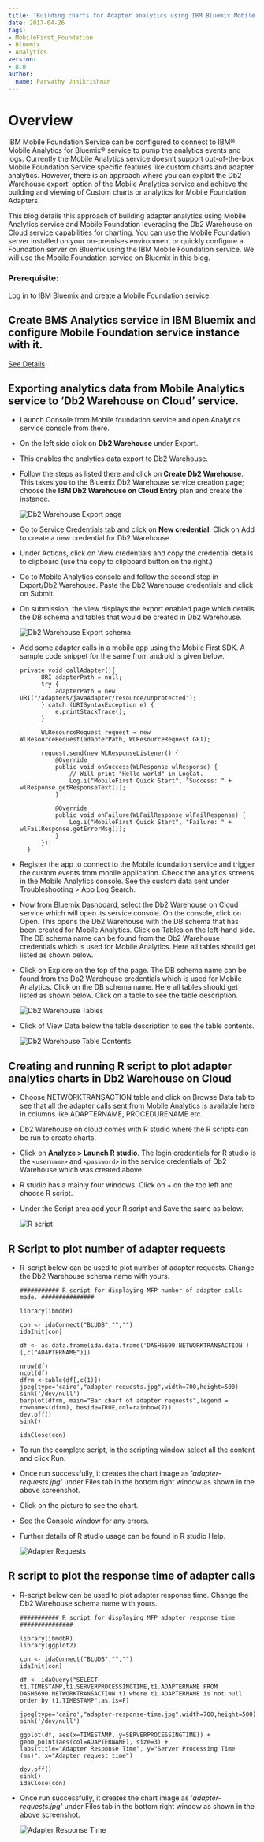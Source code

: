 ```yaml
---
title: 'Building charts for Adapter analytics using IBM Bluemix Mobile Analytics service and IBM Mobile Foundation Service'
date: 2017-04-26
tags:
- MobileFirst_Foundation
- Bluemix
- Analytics
version:
- 8.0
author:
  name: Parvathy Unnikrishnan
---
```


# Overview

IBM Mobile Foundation Service can be configured to connect to IBM® Mobile Analytics for Bluemix® service to pump the analytics events and logs. Currently the Mobile Analytics service doesn’t support out-of-the-box Mobile Foundation Service specific features like custom charts and adapter analytics.  However, there is an approach where you can exploit the Db2 Warehouse export’ option of the Mobile Analytics service and achieve the building and viewing of Custom charts or analytics for Mobile Foundation Adapters.

This blog details this approach of building adapter analytics using Mobile Analytics service and Mobile Foundation leveraging the Db2 Warehouse on Cloud service capabilities for charting. You can use the Mobile Foundation server installed on your on-premises environment or quickly configure a Foundation server on Bluemix using the IBM Mobile Foundation service. We will use the Mobile Foundation service on Bluemix in this blog.

### Prerequisite:
Log in to IBM Bluemix and create a Mobile Foundation service.

## Create BMS Analytics service in IBM Bluemix and configure Mobile Foundation service instance with it.
[See Details](https://mobilefirstplatform.ibmcloud.com/blog/2016/07/11/analytics-bm-service/)

## Exporting analytics data from Mobile Analytics service to ‘Db2 Warehouse on Cloud’ service.

- Launch Console from Mobile foundation service and open Analytics service console from there.
- On the left side click on **Db2 Warehouse** under Export.
- This enables the analytics data export to Db2 Warehouse.
- Follow the steps as listed there and click on **Create Db2 Warehouse**. This takes you to the Bluemix Db2 Warehouse service creation page; choose the **IBM Db2 Warehouse on Cloud Entry** plan and create the instance.

  ![Db2 Warehouse Export page]({{site.baseurl}}/assets/blog/2017-04-26-adapter-analytics-using-analytics-and-dashdb-analytics-service/db2-warehouse-export-page.png)
- Go to Service Credentials tab and click on **New credential**. Click on Add to create a new credential for Db2 Warehouse.
- Under Actions, click on View credentials and copy the credential details to clipboard (use the copy to clipboard button on the right.)
- Go to Mobile Analytics console and follow the second step in Export/Db2 Warehouse. Paste the Db2 Warehouse credentials and click on Submit.
- On submission, the view displays the export enabled page which details the DB schema and tables that would be created in Db2 Warehouse.

  ![Db2 Warehouse Export schema]({{site.baseurl}}/assets/blog/2017-04-26-adapter-analytics-using-analytics-and-dashdb-analytics-service/db2-warehouse-export-schema.png)
- Add some adapter calls in a mobile app using the Mobile First SDK. A sample code snippet for the same from android is given below.


  ```
  private void callAdapter(){
        URI adapterPath = null;
        try {
            adapterPath = new URI("/adapters/javaAdapter/resource/unprotected");
        } catch (URISyntaxException e) {
            e.printStackTrace();
        }

        WLResourceRequest request = new WLResourceRequest(adapterPath, WLResourceRequest.GET);

        request.send(new WLResponseListener() {
            @Override
            public void onSuccess(WLResponse wlResponse) {
                // Will print "Hello world" in LogCat.
                Log.i("MobileFirst Quick Start", "Success: " + wlResponse.getResponseText());
            }

            @Override
            public void onFailure(WLFailResponse wlFailResponse) {
                Log.i("MobileFirst Quick Start", "Failure: " + wlFailResponse.getErrorMsg());
            }
        });
    }
    ```
- Register the app to connect to the Mobile foundation service and trigger the custom events from mobile application. Check the analytics screens in the Mobile Analytics console. See the custom data sent under Troubleshooting > App Log Search.
- Now from Bluemix Dashboard, select the Db2 Warehouse on Cloud service which will open its service console.  On the console, click on Open. This opens the Db2 Warehouse with the DB schema that has been created for Mobile Analytics. Click on Tables on the left-hand side. The DB schema name can be found from the Db2 Warehouse credentials which is used for Mobile Analytics. Here all tables should get listed as shown below.
- Click on Explore on the top of the page. The DB schema name can be found from the Db2 Warehouse credentials which is used for Mobile Analytics. Click on the DB schema name. Here all tables should get listed as shown below. Click on a table to see the table description.

  ![Db2 Warehouse Tables]({{site.baseurl}}/assets/blog/2017-04-26-adapter-analytics-using-analytics-and-dashdb-analytics-service/db2-warehouse-tables.png)

- Click of View Data below the table description to see the table contents.

  ![Db2 Warehouse Table Contents]({{site.baseurl}}/assets/blog/2017-04-26-adapter-analytics-using-analytics-and-dashdb-analytics-service/db2-warehouse-table-content.png)

## Creating and running R script to plot adapter analytics charts in Db2 Warehouse on Cloud

- Choose NETWORKTRANSACTION table and click on Browse Data tab to see that all the adapter calls sent from Mobile Analytics is available here in columns like ADAPTERNAME, PROCEDURENAME etc.
- Db2 Warehouse on cloud comes with R studio where the R scripts can be run to create charts.
- Click on **Analyze > Launch R studio**. The login credentials for R studio is the `<username>` and `<password>` in the service credentials of Db2 Warehouse which was created above.
- R studio has a mainly four windows. Click on + on the top left and choose R script.
- Under the Script area add your R script and Save the same as below.

  ![R script]({{site.baseurl}}/assets/blog/2017-04-26-adapter-analytics-using-analytics-and-dashdb-analytics-service/r-script-screen.png)

## R Script to plot number of adapter requests

- R-script below can be used to plot number of adapter requests. Change the Db2 Warehouse schema name with yours.

  ```
  ########### R script for displaying MFP number of adapter calls made. ###############

  library(ibmdbR)

  con <- idaConnect("BLUDB","","")
  idaInit(con)

  df <- as.data.frame(ida.data.frame('DASH6690.NETWORKTRANSACTION')[,c("ADAPTERNAME")])

  nrow(df)
  ncol(df)
  dfrm <-table(df[,c(1)])
  jpeg(type='cairo',"adapter-requests.jpg",width=700,height=500)
  sink('/dev/null')
  barplot(dfrm, main="Bar chart of adapter requests",legend = rownames(dfrm), beside=TRUE,col=rainbow(7))
  dev.off()
  sink()

  idaClose(con)
  ```
- To run the complete script, in the scripting window select all the content and click Run.
- Once run successfully, it creates the chart image as _'adapter-requests.jpg'_ under Files tab in the bottom right window as shown in the above screenshot.
- Click on the picture to see the chart.
- See the Console window for any errors.
- Further details of R studio usage can be found in R studio Help.

  ![Adapter Requests]({{site.baseurl}}/assets/blog/2017-04-26-adapter-analytics-using-analytics-and-dashdb-analytics-service/adapter-requests.png)

## R script to plot the response time of adapter calls

- R-script below can be used to plot adapter response time. Change the Db2 Warehouse schema name with yours.

  ```
  ########### R script for displaying MFP adapter response time ###############

  library(ibmdbR)
  library(ggplot2)

  con <- idaConnect("BLUDB","","")
  idaInit(con)

  df <- idaQuery("SELECT  t1.TIMESTAMP,t1.SERVERPROCESSINGTIME,t1.ADAPTERNAME FROM DASH6690.NETWORKTRANSACTION t1 where t1.ADAPTERNAME is not null order by t1.TIMESTAMP",as.is=F)

  jpeg(type='cairo',"adapter-response-time.jpg",width=700,height=500)
  sink('/dev/null')

  ggplot(df, aes(x=TIMESTAMP, y=SERVERPROCESSINGTIME)) +
  geom_point(aes(col=ADAPTERNAME), size=3) +
  labs(title="Adapter Response Time", y="Server Processing Time (ms)", x="Adapter request time")

  dev.off()
  sink()
  idaClose(con)
  ```
- Once run successfully, it creates the chart image as _'adapter-requests.jpg'_ under Files tab in the bottom right window as shown in the above screenshot.

  ![Adapter Response Time]({{site.baseurl}}/assets/blog/2017-04-26-adapter-analytics-using-analytics-and-dashdb-analytics-service/adapter-response-time.png)
